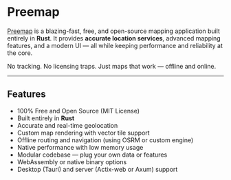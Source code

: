 # Preemap

[Preemap](https://preemap.io) is a blazing-fast, free, and open-source mapping application built entirely in **Rust**. It provides **accurate location services**, 
advanced mapping features, and a modern UI — all while keeping performance and reliability at the core.

No tracking. No licensing traps. Just maps that work — offline and online.

---

## Features

- 100% Free and Open Source (MIT License)
- Built entirely in **Rust**
- Accurate and real-time geolocation
- Custom map rendering with vector tile support
- Offline routing and navigation (using OSRM or custom engine)
- Native performance with low memory usage
- Modular codebase — plug your own data or features
- WebAssembly or native binary options
- Desktop (Tauri) and server (Actix-web or Axum) support
